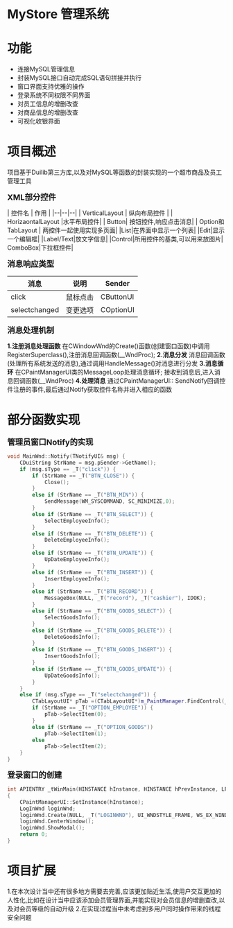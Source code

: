 # MyStore 管理系统

#  功能

 - 连接MySQL管理信息
 - 封装MySQL接口自动完成SQL语句拼接并执行
 - 窗口界面支持优雅的操作
 - 登录系统不同权限不同界面
 - 对员工信息的增删改查
 - 对商品信息的增删改查
 - 可视化收银界面

#  项目概述
项目基于Duilib第三方库,以及对MySQL等函数的封装实现的一个超市商品及员工管理工具


<font size=4>**XML部分控件**</font>

| 控件名 |  作用  |
|--|--|--|
|  VerticalLayout | 纵向布局控件 |
| HorizaontalLayout |水平布局控件|
| Button| 按钮控件,响应点击消息|
| Option和TabLayout | 两控件一起使用实现多页面|
|List|在界面中显示一个列表|
|Edit|显示一个编辑框|
|Label/Text|放文字信息|
|Control|所用控件的基类,可以用来放图片|
ComboBox|下拉框控件|


<font size=4>**消息响应类型**</font>

|消息| 说明 | Sender|
|--|--|--|
| click | 鼠标点击 |CButtonUI|
| selectchanged| 变更选项| COptionUI|

<font size=4>**消息处理机制**</font>

**1.注册消息处理函数**
在CWindowWnd的Create()函数(创建窗口函数)中调用RegisterSuperclass(),注册消息回调函数(__WndProc);
**2.消息分发**
消息回调函数(处理所有系统发送的消息),通过调用HandleMessage()对消息进行分发
**3.消息循环**
在CPaintManagerUI类的MessageLoop处理消息循环;
接收到消息后,进入消息回调函数(__WndProc)
**4.处理消息**
通过CPaintManagerUI:: SendNotify回调控件注册的事件,最后通过Notify获取控件名称并进入相应的函数

#  部分函数实现
<font size=4>**管理员窗口Notify的实现**</font>

```cpp
void MainWnd::Notify(TNotifyUI& msg) {
	CDuiString StrName = msg.pSender->GetName();
	if (msg.sType == _T("click")) { 
		if (StrName == _T("BTN_CLOSE")) {	
			Close();
		}
		else if (StrName == _T("BTN_MIN")) {
			SendMessage(WM_SYSCOMMAND, SC_MINIMIZE,0);
		}
		else if (StrName == _T("BTN_SELECT")) {
			SelectEmployeeInfo();
		}
		else if (StrName == _T("BTN_DELETE")) {
			DeleteEmployeeInfo();
		}
		else if (StrName == _T("BTN_UPDATE")) {
			UpDateEmployeeInfo();
		}
		else if (StrName == _T("BTN_INSERT")) {
			InsertEmployeeInfo();
		}
		else if (StrName == _T("BTN_RECORD")) {
			MessageBox(NULL, _T("record"), _T("cashier"), IDOK);
		}
		else if (StrName == _T("BTN_GOODS_SELECT")) {
			SelectGoodsInfo();
		}
		else if (StrName == _T("BTN_GOODS_DELETE")) {
			DeleteGoodsInfo();
		}
		else if (StrName == _T("BTN_GOODS_INSERT")) {
			InsertGoodsInfo();
		}
		else if (StrName == _T("BTN_GOODS_UPDATE")) {
			UpDateGoodsInfo();
		}
	}
	else if (msg.sType == _T("selectchanged")) {	
		CTabLayoutUI* pTab =(CTabLayoutUI*)m_PaintManager.FindControl(_T("tablayout"));
		if (StrName == _T("OPTION_EMPLOYEE")) {
			pTab->SelectItem(0);
		}
		else if (StrName == _T("OPTION_GOODS"))
			pTab->SelectItem(1);
		else
			pTab->SelectItem(2);
	}
}
```
<font size=4>**登录窗口的创建**</font>

```cpp
int APIENTRY _tWinMain(HINSTANCE hInstance, HINSTANCE hPrevInstance, LPTSTR lpCmdLine, int nCmdShow)
{
	CPaintManagerUI::SetInstance(hInstance);
	LogInWnd loginWnd;
	loginWnd.Create(NULL, _T("LOGINWND"), UI_WNDSTYLE_FRAME, WS_EX_WINDOWEDGE);
	loginWnd.CenterWindow();
	loginWnd.ShowModal();
	return 0;
}
```


#  项目扩展
1.在本次设计当中还有很多地方需要去完善,应该更加贴近生活,使用户交互更加的人性化,比如在设计当中应该添加会员管理界面,并能实现对会员信息的增删查改,以及对会员等级的自动升级
2.在实现过程当中未考虑到多用户同时操作带来的线程安全问题
